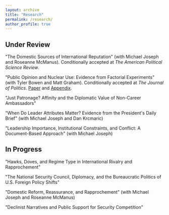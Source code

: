 ```yaml
---
layout: archive
title: "Research"
permalink: /research/
author_profile: true
---
```


Under Review
---

"The Domestic Sources of International Reputation" (with Michael Joseph and Roseanne McManus). Conditionally accepted at <i>The American Political Science Review</i>. 

"Public Opinion and Nuclear Use: Evidence from Factorial Experiments" (with Tyler Bowen and Matt Graham). Conditionally accepted at <i>The Journal of Politics</i>. <a href= "https://michaelgoldfien.github.io/files/BowenGoldfienGraham.pdf">Paper</a> and <a href= "https://michaelgoldfien.github.io/files/BowenGoldfienGraham_appendix.pdf">Appendix</a>. 

"Just Patronage? Affinity and the Diplomatic Value of Non-Career Ambassadors"

"When Do Leader Attributes Matter? Evidence from the President's Daily Brief" (with Michael Joseph and Dan Krcmaric)

"Leadership Importance, Institutional Constraints, and Conflict: A Document-Based Approach" (with Michael Joseph)

In Progress
---

"Hawks, Doves, and Regime Type in International Rivalry and Rapprochement"

"The National Security Council, Diplomacy, and the Bureaucratic Politics of U.S. Foreign Policy Shifts"

"Domestic Reform, Reassurance, and Rapprochement" (with Michael Joseph and Roseanne McManus)

"Declinist Narratives and Public Support for Security Competition" 

